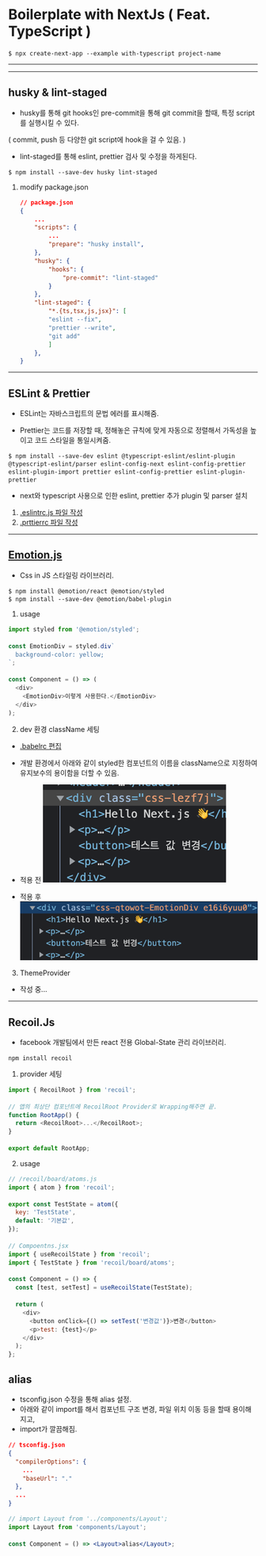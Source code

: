 # Boilerplate with NextJs ( Feat. TypeScript )

```shell
$ npx create-next-app --example with-typescript project-name
```

---

---

## husky & lint-staged

- husky를 통해 git hooks인 pre-commit을 통해 git commit을 할때, 특정 script를 실행시킬 수 있다.

( commit, push 등 다양한 git script에 hook을 걸 수 있음. )

- lint-staged를 통해 eslint, prettier 검사 및 수정을 하게된다.

```shell
$ npm install --save-dev husky lint-staged
```

1. modify package.json
   ```json
   // package.json
   {
       ...
       "scripts": {
           ...
           "prepare": "husky install",
       },
       "husky": {
           "hooks": {
               "pre-commit": "lint-staged"
           }
       },
       "lint-staged": {
           "*.{ts,tsx,js,jsx}": [
           "eslint --fix",
           "prettier --write",
           "git add"
           ]
       },
   }
   ```

---

## ESLint & Prettier

- ESLint는 자바스크립트의 문법 에러를 표시해줌.

- Prettier는 코드를 저장할 때, 정해놓은 규칙에 맞게 자동으로 정렬해서 가독성을 높이고 코드 스타일을 통일시켜줌.

```shell
$ npm install --save-dev eslint @typescript-eslint/eslint-plugin @typescript-eslint/parser eslint-config-next eslint-config-prettier eslint-plugin-import prettier eslint-config-prettier eslint-plugin-prettier
```

- next와 typescript 사용으로 인한 eslint, prettier 추가 plugin 및 parser 설치

1. [.eslintrc.js 파일 작성](/.eslintrc.js)
2. [.prttierrc 파일 작성](/.prttierrc)

---

## [Emotion.js](https://emotion.sh/docs/introduction)

- Css in JS 스타일링 라이브러리.

```shell
$ npm install @emotion/react @emotion/styled
$ npm install --save-dev @emotion/babel-plugin
```

1. usage

```js
import styled from '@emotion/styled';

const EmotionDiv = styled.div`
  background-color: yellow;
`;

const Component = () => (
  <div>
    <EmotionDiv>이렇게 사용한다.</EmotionDiv>
  </div>
);
```

2. dev 환경 className 세팅

- [.babelrc 편집](/.babelrc)
- 개발 환경에서 아래와 같이 styled한 컴포넌트의 이름을 className으로 지정하여 유지보수의 용이함을 더할 수 있음.

- 적용 전
  ![적용 전](/emotion_usage_02.png)

- 적용 후
  ![적용 후](/emotion_usage_01.png)

3. ThemeProvider

- 작성 중...

---

## Recoil.Js

- facebook 개발팀에서 만든 react 전용 Global-State 관리 라이브러리.

```shell
npm install recoil
```

1. provider 세팅

```js
import { RecoilRoot } from 'recoil';

// 앱의 최상단 컴포넌트에 RecoilRoot Provider로 Wrapping해주면 끝.
function RootApp() {
  return <RecoilRoot>...</RecoilRoot>;
}

export default RootApp;
```

2. usage

```js
// /recoil/board/atoms.js
import { atom } from 'recoil';

export const TestState = atom({
  key: 'TestState',
  default: '기본값',
});

// Compoentns.jsx
import { useRecoilState } from 'recoil';
import { TestState } from 'recoil/board/atoms';

const Component = () => {
  const [test, setTest] = useRecoilState(TestState);

  return (
    <div>
      <button onClick={() => setTest('변경값')}>변경</button>
      <p>test: {test}</p>
    </div>
  );
};
```

## alias

- tsconfig.json 수정을 통해 alias 설정.
- 아래와 같이 import를 해서 컴포넌트 구조 변경, 파일 위치 이동 등을 할때 용이해지고,
- import가 깔끔해짐.

```json
// tsconfig.json
{
  "compilerOptions": {
    ...
    "baseUrl": "."
  },
  ...
}
```

```jsx
// import Layout from '../components/Layout';
import Layout from 'components/Layout';

const Component = () => <Layout>alias</Layout>;
```
